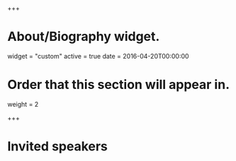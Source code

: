 +++
# About/Biography widget.
widget = "custom"
active = true
date = 2016-04-20T00:00:00

# Order that this section will appear in.
weight = 2


+++

# Invited speakers
